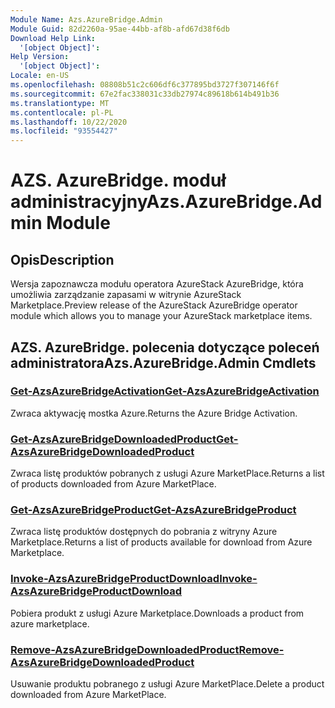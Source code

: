 ```yaml
---
Module Name: Azs.AzureBridge.Admin
Module Guid: 82d2260a-95ae-44bb-af8b-afd67d38f6db
Download Help Link:
  '[object Object]': 
Help Version:
  '[object Object]': 
Locale: en-US
ms.openlocfilehash: 08808b51c2c606df6c377895bd3727f307146f6f
ms.sourcegitcommit: 67e2fac338031c33db27974c89618b614b491b36
ms.translationtype: MT
ms.contentlocale: pl-PL
ms.lasthandoff: 10/22/2020
ms.locfileid: "93554427"
---
```

# <span data-ttu-id="11dc4-101">AZS. AzureBridge. moduł administracyjny</span><span class="sxs-lookup"><span data-stu-id="11dc4-101">Azs.AzureBridge.Admin Module</span></span>
## <span data-ttu-id="11dc4-102">Opis</span><span class="sxs-lookup"><span data-stu-id="11dc4-102">Description</span></span>
<span data-ttu-id="11dc4-103">Wersja zapoznawcza modułu operatora AzureStack AzureBridge, która umożliwia zarządzanie zapasami w witrynie AzureStack Marketplace.</span><span class="sxs-lookup"><span data-stu-id="11dc4-103">Preview release of the AzureStack AzureBridge operator module which allows you to manage your AzureStack marketplace items.</span></span>

## <span data-ttu-id="11dc4-104">AZS. AzureBridge. polecenia dotyczące poleceń administratora</span><span class="sxs-lookup"><span data-stu-id="11dc4-104">Azs.AzureBridge.Admin Cmdlets</span></span>
### [<span data-ttu-id="11dc4-105">Get-AzsAzureBridgeActivation</span><span class="sxs-lookup"><span data-stu-id="11dc4-105">Get-AzsAzureBridgeActivation</span></span>](Get-AzsAzureBridgeActivation.md)
<span data-ttu-id="11dc4-106">Zwraca aktywację mostka Azure.</span><span class="sxs-lookup"><span data-stu-id="11dc4-106">Returns the Azure Bridge Activation.</span></span>

### [<span data-ttu-id="11dc4-107">Get-AzsAzureBridgeDownloadedProduct</span><span class="sxs-lookup"><span data-stu-id="11dc4-107">Get-AzsAzureBridgeDownloadedProduct</span></span>](Get-AzsAzureBridgeDownloadedProduct.md)
<span data-ttu-id="11dc4-108">Zwraca listę produktów pobranych z usługi Azure MarketPlace.</span><span class="sxs-lookup"><span data-stu-id="11dc4-108">Returns a list of products downloaded from Azure MarketPlace.</span></span>

### [<span data-ttu-id="11dc4-109">Get-AzsAzureBridgeProduct</span><span class="sxs-lookup"><span data-stu-id="11dc4-109">Get-AzsAzureBridgeProduct</span></span>](Get-AzsAzureBridgeProduct.md)
<span data-ttu-id="11dc4-110">Zwraca listę produktów dostępnych do pobrania z witryny Azure Marketplace.</span><span class="sxs-lookup"><span data-stu-id="11dc4-110">Returns a list of products available for download from Azure Marketplace.</span></span>

### [<span data-ttu-id="11dc4-111">Invoke-AzsAzureBridgeProductDownload</span><span class="sxs-lookup"><span data-stu-id="11dc4-111">Invoke-AzsAzureBridgeProductDownload</span></span>](Invoke-AzsAzureBridgeProductDownload.md)
<span data-ttu-id="11dc4-112">Pobiera produkt z usługi Azure Marketplace.</span><span class="sxs-lookup"><span data-stu-id="11dc4-112">Downloads a product from azure marketplace.</span></span>

### [<span data-ttu-id="11dc4-113">Remove-AzsAzureBridgeDownloadedProduct</span><span class="sxs-lookup"><span data-stu-id="11dc4-113">Remove-AzsAzureBridgeDownloadedProduct</span></span>](Remove-AzsAzureBridgeDownloadedProduct.md)
<span data-ttu-id="11dc4-114">Usuwanie produktu pobranego z usługi Azure MarketPlace.</span><span class="sxs-lookup"><span data-stu-id="11dc4-114">Delete a product downloaded from Azure MarketPlace.</span></span>

